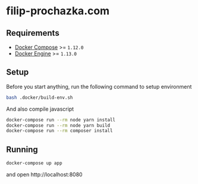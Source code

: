 # filip-prochazka.com

## Requirements

* [Docker Compose](https://github.com/docker/compose/releases) >= `1.12.0`
* [Docker Engine](https://www.docker.com/products/docker-engine) >= `1.13.0`

## Setup

Before you start anything, run the following command to setup environment

```bash
bash .docker/build-env.sh
```

And also compile javascript

```bash
docker-compose run --rm node yarn install
docker-compose run --rm node yarn build
docker-compose run --rm composer install
```

## Running

```bash
docker-compose up app
```

and open http://localhost:8080
